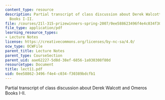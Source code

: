 ```yaml
---
content_type: resource
description: Partial transcript of class discussion about Derek Walcott and Omeros
  Books I-II.
file: /courses/21l-315-prizewinners-spring-2007/0ee588623496f4e4c034f30389bdcfb1_lect11.pdf
file_type: application/pdf
learning_resource_types:
- Lecture Notes
license: https://creativecommons.org/licenses/by-nc-sa/4.0/
ocw_type: OCWFile
parent_title: Lecture Notes
parent_type: CourseSection
parent_uid: aae62227-5d8d-38ef-6856-1a930308f80d
resourcetype: Document
title: lect11.pdf
uid: 0ee58862-3496-f4e4-c034-f30389bdcfb1
---
```

Partial transcript of class discussion about Derek Walcott and Omeros Books I-II.
